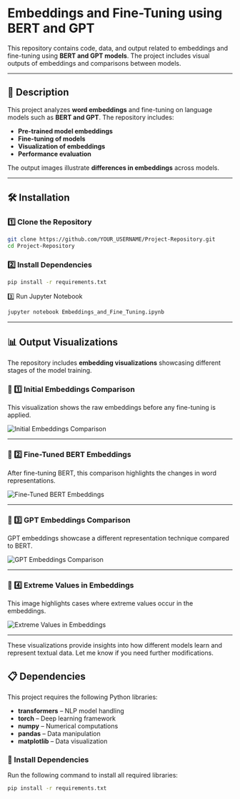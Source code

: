 # **Embeddings and Fine-Tuning using BERT and GPT**

This repository contains code, data, and output related to embeddings and fine-tuning using **BERT and GPT models**. The project includes visual outputs of embeddings and comparisons between models.

---

## **📜 Description**

This project analyzes **word embeddings** and fine-tuning on language models such as **BERT and GPT**. The repository includes:

- **Pre-trained model embeddings**
- **Fine-tuning of models**
- **Visualization of embeddings**
- **Performance evaluation**

The output images illustrate **differences in embeddings** across models.

---

## **🛠 Installation**

### **1️⃣ Clone the Repository**
```bash
git clone https://github.com/YOUR_USERNAME/Project-Repository.git
cd Project-Repository
```


### **2️⃣ Install Dependencies**
```bash
pip install -r requirements.txt
```

3️⃣ Run Jupyter Notebook
```bash
jupyter notebook Embeddings_and_Fine_Tuning.ipynb
```

---

## 📊 Output Visualizations

The repository includes **embedding visualizations** showcasing different stages of the model training.

### 🔹 1️⃣ Initial Embeddings Comparison  
This visualization shows the raw embeddings before any fine-tuning is applied.

![Initial Embeddings Comparison](https://github.com/user-attachments/assets/57ef96b3-c909-4e4e-aedf-55295943ccb9)

---

### 🔹 2️⃣ Fine-Tuned BERT Embeddings  
After fine-tuning BERT, this comparison highlights the changes in word representations.

![Fine-Tuned BERT Embeddings](https://github.com/user-attachments/assets/8d76ea68-3b3c-4c7c-b193-c56c06f72d10)

---

### 🔹 3️⃣ GPT Embeddings Comparison  
GPT embeddings showcase a different representation technique compared to BERT.

![GPT Embeddings Comparison](https://github.com/user-attachments/assets/c67f7955-823e-4308-9480-431f162e46ea)

---

### 🔹 4️⃣ Extreme Values in Embeddings  
This image highlights cases where extreme values occur in the embeddings.

![Extreme Values in Embeddings](https://github.com/user-attachments/assets/1793d1af-c564-453f-a4c0-8af23aa84eb8)

---

These visualizations provide insights into how different models learn and represent textual data. Let me know if you need further modifications.


## 📋 Dependencies  

This project requires the following Python libraries:  

- **transformers** – NLP model handling  
- **torch** – Deep learning framework  
- **numpy** – Numerical computations  
- **pandas** – Data manipulation  
- **matplotlib** – Data visualization  

### 🔹 Install Dependencies  
Run the following command to install all required libraries:  

```bash
pip install -r requirements.txt
